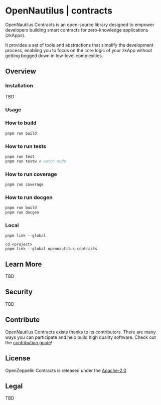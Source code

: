 # OpenNautilus | contracts

OpenNautilus Contracts is an open-source library designed to empower developers building smart contracts for zero-knowledge applications (zkApps). 

It provides a set of tools and abstractions that simplify the development process, enabling you to focus on the core logic of your zkApp without getting bogged down in low-level complexities.

## Overview

### Installation

TBD

### Usage

### How to build

```sh
pnpm run build
```

### How to run tests

```sh
pnpm run test
pnpm run testw # watch mode
```

### How to run coverage

```sh
pnpm run coverage
```

### How to run docgen

```sh
pnpm run build
pnpm run docgen
```

### Local
```
pnpm link --global

cd <project>
pnpm link --global opennautilus-contracts

```

## Learn More

TBD

## Security

TBD

## Contribute

OpenNautilus Contracts exists thanks to its contributors. There are many ways you can participate and help build high quality software. Check out the [contribution guide](CONTRIBUTING.md)!

## License

OpenZeppelin Contracts is released under the [Apache-2.0](LICENSE)

## Legal

TBD